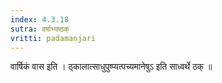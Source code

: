 ```yaml
---
index: 4.3.18
sutra: वर्षाभ्यष्ठक्
vritti: padamanjari
---
```


 वार्षिकं वास इति । ठ्कालात्साधुपुष्प्यत्पच्यमानेषुऽ इति साध्वर्थे ठक् ॥